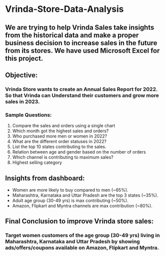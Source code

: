 # Vrinda-Store-Data-Analysis
## We are trying to help Vrinda Sales take insights from the historical data and make a proper business decision to increase sales in the future from its stores. We have used Microsoft Excel for this project.

## Objective:
### Vrinda Store wants to create an Annual Sales Report for 2022. So that Vrinda can Understand their customers and grow more sales in 2023.

### Sample Questions:
1. Compare the sales and orders using a single chart
2. Which month got the highest sales and orders?
3. Who purchased more men or women in 2022?
4. What are the different order statuses in 2022?
5. List the top 10 states contributing to the sales.
6. Relation between age and gender based on the number of orders
7. Which channel is contributing to maximum sales?
8. Highest selling category

## Insights from dashboard:
* Women are more likely to buy compared to men (~65%).
* Maharashtra, Karnataka and Uttar Pradesh are the top 3 states (~35%).
* Adult age group (30-49 yrs) is max contributing (~50%).
* Amazon, Flipkart and Myntra channels are max contribution (~80%).

## Final Conclusion to improve Vrinda store sales:

### Target women customers of the age group (30-49 yrs) living in Maharashtra, Karnataka and Uttar Pradesh by showing ads/offers/coupons available on Amazon, Flipkart and Myntra.
